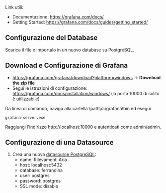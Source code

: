 Link utili:
- Documentazione: https://grafana.com/docs/
- Getting Started: https://grafana.com/docs/guides/getting_started/

## Configurazione del Database
Scarica il file <FILE DB FERRANDINA> e importalo in un nuovo database su PostgreSQL.

## Download e Configurazione di Grafana
- https://grafana.com/grafana/download?platform=windows -> **Download the zip file**
- Segui le istruzioni di configurazione: https://grafana.com/docs/installation/windows/ (la porta 10000 di solito è utilizzabile)

Da linea di comando, naviga alla cartella \path\di\grafana\bin ed esegui

```
grafana-server.exe
```

Raggiungi l'indirizzo http://localhost:10000 e autenticati come admin/admin.

## Configurazione di una Datasource
1. Crea una nuova [datasource PostgreSQL](https://grafana.com/docs/features/datasources/postgres/#adding-the-data-source):
   - name: Rilevamenti Aria
   - host: localhost:5432
   - database: ferrandina
   - user: postgres
   - password: postgres
   - SSL mode: disable
